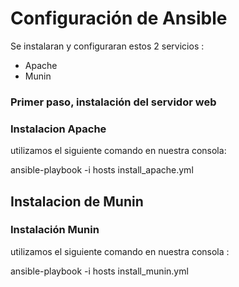 # Configuración de Ansible


Se instalaran  y configuraran estos  2 servicios : 
<ul>
  <li>Apache</li>
  <li>Munin</li>
  
</ul>

<h3>Primer paso, instalación del servidor web</h3>


### Instalacion Apache

utilizamos el siguiente comando en nuestra consola: 

ansible-playbook -i hosts install_apache.yml


<h2>Instalacion de Munin</h2>

### Instalación Munin

utilizamos el siguiente comando en nuestra consola : 

ansible-playbook -i hosts install_munin.yml
